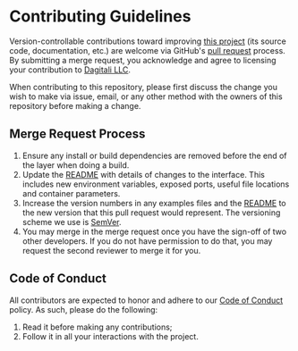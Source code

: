 # Contributing Guidelines

Version-controllable contributions toward improving [this project][README] (its source code,
documentation, etc.) are welcome via GitHub's [pull request] process.  By submitting a merge
request, you acknowledge and agree to licensing your contribution to [Dagitali LLC][owner].

When contributing to this repository, please first discuss the change you wish to make via issue,
email, or any other method with the owners of this repository before making a change.

## Merge Request Process

1. Ensure any install or build dependencies are removed before the end of the layer when doing a
   build.
2. Update the [README] with details of changes to the interface.  This includes new environment
   variables, exposed ports, useful file locations and container parameters.
3. Increase the version numbers in any examples files and the [README] to the new version that this
   pull request would represent.  The versioning scheme we use is [SemVer].
4. You may merge in the merge request once you have the sign-off of two other developers.  If you do
   not have permission to do that, you may request the second reviewer to merge it for you.

## Code of Conduct

All contributors are expected to honor and adhere to our [Code of Conduct] policy.  As such, please
do the following:

1. Read it before making any contributions;
2. Follow it in all your interactions with the project.

[Code of Conduct]: CODE_OF_CONDUCT.md
[owner]: https://dagitali.com
[pull request]: https://github.com/Dagitali/Models/pulls
[README]: README.md
[SemVer]: http://semver.org
